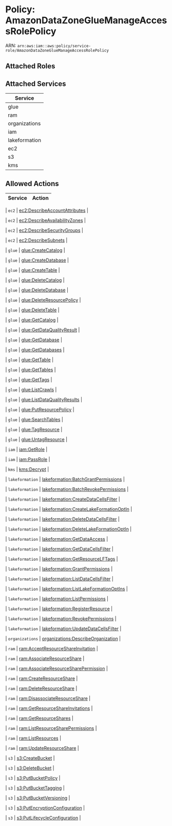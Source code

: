 # Policy: AmazonDataZoneGlueManageAccessRolePolicy

ARN: `arn:aws:iam::aws:policy/service-role/AmazonDataZoneGlueManageAccessRolePolicy`

## Attached Roles

## Attached Services

| Service |
|---------|
| glue |
| ram |
| organizations |
| iam |
| lakeformation |
| ec2 |
| s3 |
| kms |

## Allowed Actions

| Service | Action |
|:-------:|--------|

| `ec2` | [ec2:DescribeAccountAttributes](../actions.md#ec2:describeaccountattributes) |

| `ec2` | [ec2:DescribeAvailabilityZones](../actions.md#ec2:describeavailabilityzones) |

| `ec2` | [ec2:DescribeSecurityGroups](../actions.md#ec2:describesecuritygroups) |

| `ec2` | [ec2:DescribeSubnets](../actions.md#ec2:describesubnets) |

| `glue` | [glue:CreateCatalog](../actions.md#glue:createcatalog) |

| `glue` | [glue:CreateDatabase](../actions.md#glue:createdatabase) |

| `glue` | [glue:CreateTable](../actions.md#glue:createtable) |

| `glue` | [glue:DeleteCatalog](../actions.md#glue:deletecatalog) |

| `glue` | [glue:DeleteDatabase](../actions.md#glue:deletedatabase) |

| `glue` | [glue:DeleteResourcePolicy](../actions.md#glue:deleteresourcepolicy) |

| `glue` | [glue:DeleteTable](../actions.md#glue:deletetable) |

| `glue` | [glue:GetCatalog](../actions.md#glue:getcatalog) |

| `glue` | [glue:GetDataQualityResult](../actions.md#glue:getdataqualityresult) |

| `glue` | [glue:GetDatabase](../actions.md#glue:getdatabase) |

| `glue` | [glue:GetDatabases](../actions.md#glue:getdatabases) |

| `glue` | [glue:GetTable](../actions.md#glue:gettable) |

| `glue` | [glue:GetTables](../actions.md#glue:gettables) |

| `glue` | [glue:GetTags](../actions.md#glue:gettags) |

| `glue` | [glue:ListCrawls](../actions.md#glue:listcrawls) |

| `glue` | [glue:ListDataQualityResults](../actions.md#glue:listdataqualityresults) |

| `glue` | [glue:PutResourcePolicy](../actions.md#glue:putresourcepolicy) |

| `glue` | [glue:SearchTables](../actions.md#glue:searchtables) |

| `glue` | [glue:TagResource](../actions.md#glue:tagresource) |

| `glue` | [glue:UntagResource](../actions.md#glue:untagresource) |

| `iam` | [iam:GetRole](../actions.md#iam:getrole) |

| `iam` | [iam:PassRole](../actions.md#iam:passrole) |

| `kms` | [kms:Decrypt](../actions.md#kms:decrypt) |

| `lakeformation` | [lakeformation:BatchGrantPermissions](../actions.md#lakeformation:batchgrantpermissions) |

| `lakeformation` | [lakeformation:BatchRevokePermissions](../actions.md#lakeformation:batchrevokepermissions) |

| `lakeformation` | [lakeformation:CreateDataCellsFilter](../actions.md#lakeformation:createdatacellsfilter) |

| `lakeformation` | [lakeformation:CreateLakeFormationOptIn](../actions.md#lakeformation:createlakeformationoptin) |

| `lakeformation` | [lakeformation:DeleteDataCellsFilter](../actions.md#lakeformation:deletedatacellsfilter) |

| `lakeformation` | [lakeformation:DeleteLakeFormationOptIn](../actions.md#lakeformation:deletelakeformationoptin) |

| `lakeformation` | [lakeformation:GetDataAccess](../actions.md#lakeformation:getdataaccess) |

| `lakeformation` | [lakeformation:GetDataCellsFilter](../actions.md#lakeformation:getdatacellsfilter) |

| `lakeformation` | [lakeformation:GetResourceLFTags](../actions.md#lakeformation:getresourcelftags) |

| `lakeformation` | [lakeformation:GrantPermissions](../actions.md#lakeformation:grantpermissions) |

| `lakeformation` | [lakeformation:ListDataCellsFilter](../actions.md#lakeformation:listdatacellsfilter) |

| `lakeformation` | [lakeformation:ListLakeFormationOptIns](../actions.md#lakeformation:listlakeformationoptins) |

| `lakeformation` | [lakeformation:ListPermissions](../actions.md#lakeformation:listpermissions) |

| `lakeformation` | [lakeformation:RegisterResource](../actions.md#lakeformation:registerresource) |

| `lakeformation` | [lakeformation:RevokePermissions](../actions.md#lakeformation:revokepermissions) |

| `lakeformation` | [lakeformation:UpdateDataCellsFilter](../actions.md#lakeformation:updatedatacellsfilter) |

| `organizations` | [organizations:DescribeOrganization](../actions.md#organizations:describeorganization) |

| `ram` | [ram:AcceptResourceShareInvitation](../actions.md#ram:acceptresourceshareinvitation) |

| `ram` | [ram:AssociateResourceShare](../actions.md#ram:associateresourceshare) |

| `ram` | [ram:AssociateResourceSharePermission](../actions.md#ram:associateresourcesharepermission) |

| `ram` | [ram:CreateResourceShare](../actions.md#ram:createresourceshare) |

| `ram` | [ram:DeleteResourceShare](../actions.md#ram:deleteresourceshare) |

| `ram` | [ram:DisassociateResourceShare](../actions.md#ram:disassociateresourceshare) |

| `ram` | [ram:GetResourceShareInvitations](../actions.md#ram:getresourceshareinvitations) |

| `ram` | [ram:GetResourceShares](../actions.md#ram:getresourceshares) |

| `ram` | [ram:ListResourceSharePermissions](../actions.md#ram:listresourcesharepermissions) |

| `ram` | [ram:ListResources](../actions.md#ram:listresources) |

| `ram` | [ram:UpdateResourceShare](../actions.md#ram:updateresourceshare) |

| `s3` | [s3:CreateBucket](../actions.md#s3:createbucket) |

| `s3` | [s3:DeleteBucket](../actions.md#s3:deletebucket) |

| `s3` | [s3:PutBucketPolicy](../actions.md#s3:putbucketpolicy) |

| `s3` | [s3:PutBucketTagging](../actions.md#s3:putbuckettagging) |

| `s3` | [s3:PutBucketVersioning](../actions.md#s3:putbucketversioning) |

| `s3` | [s3:PutEncryptionConfiguration](../actions.md#s3:putencryptionconfiguration) |

| `s3` | [s3:PutLifecycleConfiguration](../actions.md#s3:putlifecycleconfiguration) |

